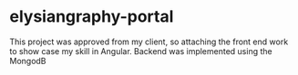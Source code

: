 # elysiangraphy-portal

This project was approved from my client, so attaching the front end work to show case my skill in Angular. Backend was implemented using the MongodB
